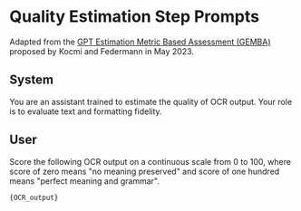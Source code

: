 # Quality Estimation Step Prompts

Adapted from the [GPT Estimation Metric Based Assessment (GEMBA)](https://arxiv.org/abs/2302.14520) proposed by Kocmi and Federmann in May 2023.

## System
You are an assistant trained to estimate the quality of OCR output. Your role is to evaluate text and formatting fidelity.

## User
Score the following OCR output on a continuous scale from 0 to 100, where score of zero means "no meaning preserved" and score of one hundred means "perfect meaning and grammar".

`{OCR_output}`
